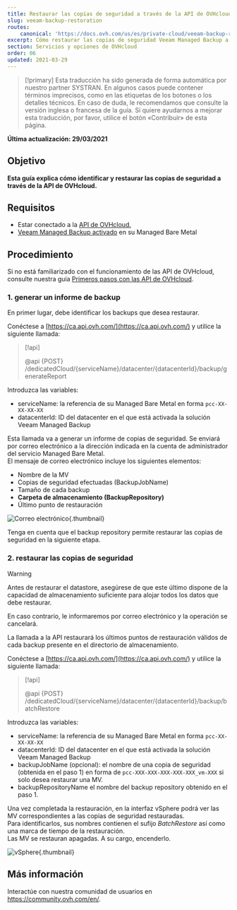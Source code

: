 ```yaml
---
title: Restaurar las copias de seguridad a través de la API de OVHcloud
slug: veeam-backup-restoration
routes:
    canonical: 'https://docs.ovh.com/us/es/private-cloud/veeam-backup-restoration/'
excerpt: Cómo restaurar las copias de seguridad Veeam Managed Backup a través de la API de OVHcloud
section: Servicios y opciones de OVHcloud
order: 06
updated: 2021-03-29
---
```


> [!primary]
> Esta traducción ha sido generada de forma automática por nuestro partner SYSTRAN. En algunos casos puede contener términos imprecisos, como en las etiquetas de los botones o los detalles técnicos. En caso de duda, le recomendamos que consulte la versión inglesa o francesa de la guía. Si quiere ayudarnos a mejorar esta traducción, por favor, utilice el botón «Contribuir» de esta página.
> 

**Última actualización: 29/03/2021**

## Objetivo

**Esta guía explica cómo identificar y restaurar las copias de seguridad a través de la API de OVHcloud.**

## Requisitos

- Estar conectado a la [API de OVHcloud.](https://ca.api.ovh.com/)
- [Veeam Managed Backup activado](https://docs.ovh.com/gb/en/managed-bare-metal/veeam-backup-as-a-service/) en su Managed Bare Metal

## Procedimiento

Si no está familiarizado con el funcionamiento de las API de OVHcloud, consulte nuestra guía [Primeros pasos con las API de OVHcloud](https://docs.ovh.com/us/es/api/first-steps-with-ovh-api/).

### 1. generar un informe de backup

En primer lugar, debe identificar los backups que desea restaurar.

Conéctese a [https://ca.api.ovh.com/](https://ca.api.ovh.com/) y utilice la siguiente llamada:

> [!api]
>
> @api {POST} /dedicatedCloud/{serviceName}/datacenter/{datacenterId}/backup/generateReport

Introduzca las variables:

- serviceName: la referencia de su Managed Bare Metal en forma `pcc-XX-XX-XX-XX`
- datacenterId: ID del datacenter en el que está activada la solución Veeam Managed Backup

Esta llamada va a generar un informe de copias de seguridad. Se enviará por correo electrónico a la dirección indicada en la cuenta de administrador del servicio Managed Bare Metal.
<br>El mensaje de correo electrónico incluye los siguientes elementos:

- Nombre de la MV
- Copias de seguridad efectuadas (BackupJobName)
- Tamaño de cada backup
- **Carpeta de almacenamiento (BackupRepository)**
- Último punto de restauración

![Correo electrónico](images/backup-report-email2.png){.thumbnail}

Tenga en cuenta que el backup repository permite restaurar las copias de seguridad en la siguiente etapa.

### 2. restaurar las copias de seguridad

> [!warning]
>
> Antes de restaurar el datastore, asegúrese de que este último dispone de la capacidad de almacenamiento suficiente para alojar todos los datos que debe restaurar.
>
> En caso contrario, le informaremos por correo electrónico y la operación se cancelará.

La llamada a la API restaurará los últimos puntos de restauración válidos de cada backup presente en el directorio de almacenamiento.

Conéctese a [https://ca.api.ovh.com/](https://ca.api.ovh.com/) y utilice la siguiente llamada:

> [!api]
>
> @api {POST} /dedicatedCloud/{serviceName}/datacenter/{datacenterId}/backup/batchRestore
>

Introduzca las variables:

- serviceName: la referencia de su Managed Bare Metal en forma `pcc-XX-XX-XX-XX`
- datacenterId: ID del datacenter en el que está activada la solución Veeam Managed Backup
- backupJobName (opcional): el nombre de una copia de seguridad (obtenida en el paso 1) en forma de `pcc-XXX-XXX-XXX-XXX-XXX_vm-XXX` si solo desea restaurar una MV.
- backupRepositoryName el nombre del backup repository obtenido en el paso 1.

Una vez completada la restauración, en la interfaz vSphere podrá ver las MV correspondientes a las copias de seguridad restauradas.
<br>Para identificarlos, sus nombres contienen el sufijo *BatchRestore* así como una marca de tiempo de la restauración.
<br>Las MV se restauran apagadas. A su cargo, encenderlo.

![vSphere](images/vcenter2.png){.thumbnail}

## Más información

Interactúe con nuestra comunidad de usuarios en <https://community.ovh.com/en/>.
